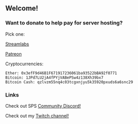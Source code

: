 ## Welcome!


### Want to donate to help pay for server hosting?

Pick one:

[Streamlabs](https://streamlabs.com/scornpole)

[Patreon](https://patreon.com/scornpole)

Cryptocurrencies:
```
Ether: 0x3efF9d46B1F671917236061ba93522bBA92f0771
Bitcoin: 1JPd7LU2jA4fPYjVABePSw4z138Xh39bx7
Bitcoin Cash: qzlvzm55nq4c03tcgxnjyu5k35920pxuds6a6snc29
```


### Links
Check out SPS [Community Discord!](https://discord.gg/A99XCSJ)

Check out my [Twitch channel!](https://twitch.tv/scornpole/)
